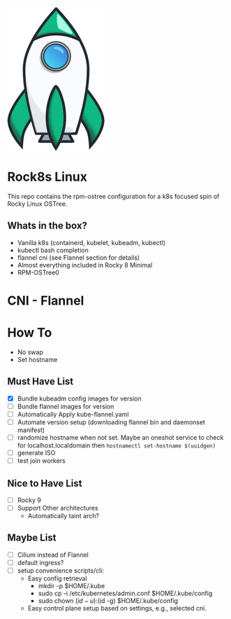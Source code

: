 ![Rock8s Linux](docs/images/Rock8s.png "Rock8s Linux")

# Rock8s Linux 
This repo contains the rpm-ostree configuration for a k8s focused spin of Rocky Linux OSTree.

## Whats in the box?
- Vanilla k8s (containerd, kubelet, kubeadm, kubectl)
- kubectl bash completion
- flannel cni (see Flannel section for details)
- Almost everything included in Rocky 8 Minimal
- RPM-OSTree0

# CNI - Flannel


# How To
- No swap
- Set hostname

## Must Have List
- [x] Bundle kubeadm config images for version
- [ ] Bundle flannel images for version
- [ ] Automatically Apply kube-flannel.yaml
- [ ] Automate version setup (downloading flannel bin and daemonset manifest)
- [ ] randomize hostname when not set.  Maybe an oneshot service to check for localhost.localdomain then `hostnamectl set-hostname $(uuidgen)` 
- [ ] generate ISO
- [ ] test join workers

## Nice to Have List
- [ ] Rocky 9
- [ ] Support Other architectures
  - Automatically taint arch?

## Maybe List
- [ ] Cilium instead of Flannel
- [ ] default ingress?
- [ ] setup convenience scripts/cli:
  - Easy config retrieval
    - mkdir -p $HOME/.kube
    - sudo cp -i /etc/kubernetes/admin.conf $HOME/.kube/config
    - sudo chown $(id -u):$(id -g) $HOME/.kube/config
  - Easy control plane setup based on settings, e.g., selected cni.

